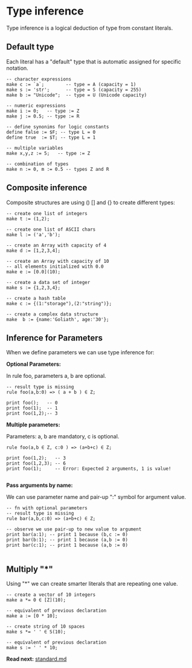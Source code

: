 # Type inference

Type inference is a logical deduction of type from constant literals.

## Default type
Each literal has a "default" type that is automatic assigned for specific notation.

```
-- character expressions
make c := `a`;        -- type = A (capacity = 1)
make s := 'str';      -- type = S (capacity = 255)
make b := "Unicode";  -- type = U (Unicode capacity)

-- numeric expressions
make i := 0;   -- type := Z
make j := 0.5; -- type := R

-- define synonims for logic constants
define false := $F; -- type L = 0
define true  := $T; -- type L = 1

-- multiple variables
make x,y,z := 5;   -- type := Z

-- combination of types
make n := 0, m := 0.5 -- types Z and R
```

## Composite inference

Composite structures are using () [] and {} to create different types:

```
-- create one list of integers
make t := (1,2); 

-- create one list of ASCII chars
make l := ('a','b');

-- create an Array with capacity of 4
make d := [1,2,3,4];

-- create an Array with capacity of 10
-- all elements initialized with 0.0
make e := [0.0](10);

-- create a data set of integer
make s := {1,2,3,4};

-- create a hash table
make c := {(1:"storage"),(2:"string")};

-- create a complex data structure
make  b := {name:'Goliath', age:'30'};

```

## Inference for Parameters
When we define parameters we can use type inference for: 

**Optional Parameters:**

In rule foo, parameters a, b are optional.

```
-- result type is missing
rule foo(a,b:0) => ( a + b ) ∈ Z; 
                                  
print foo();   -- 0               
print foo(1);  -- 1
print foo(1,2);-- 3
```

**Multiple parameters:**

Parameters: a, b are mandatory, c is optional.

```
rule foo(a,b ∈ Z, c:0 ) => (a+b+c) ∈ Z;

print foo(1,2);   -- 3
print foo(1,2,3); -- 6
print foo(1);     -- Error: Expected 2 arguments, 1 is value!

```

**Pass arguments by name:**

We can use parameter name and pair-up ":" symbol for argument value.

```
-- fn with optional parameters
-- result type is missing
rule bar(a,b,c:0) => (a+b+c) ∈ Z;

-- observe we use pair-up to new value to argument
print bar(a:1); -- print 1 because (b,c := 0) 
print bar(b:1); -- print 1 because (a,b := 0) 
print bar(c:1); -- print 1 because (a,b := 0) 

```

## Multiply "*"

Using "*" we can create smarter literals that are repeating one value.

```
-- create a vector of 10 integers
make a *= 0 ∈ [Z](10);

-- equivalent of previous declaration
make a := [0 * 10];
```

```
-- create string of 10 spaces
make s *= ' ' ∈ S(10);

-- equivalent of previous declaration
make s := ' ' * 10;
```

**Read next:** [standard.md](standard.md)